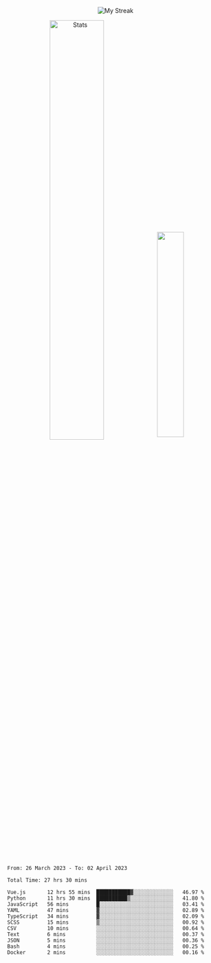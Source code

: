 <p align="center">
<picture>
  <source media="(prefers-color-scheme: dark)" srcset="http://github-readme-streak-stats.herokuapp.com?user=semolik&theme=dark&hide_border=true&background=DD272700">
  <img alt="My Streak" src="http://github-readme-streak-stats.herokuapp.com?user=semolik&hide_border=true">
</picture>
</p>
<div align="center">
  <picture>
    <source media="(prefers-color-scheme: dark)" srcset="https://github-readme-stats.vercel.app/api?username=semolik&show_icons=true&bg_color=DD272700&hide_border=true&theme=dark">
        <img alt="Stats" src="https://github-readme-stats.vercel.app/api?username=semolik&show_icons=true&bg_color=DD272700&hide_border=true" width="50%" >
  </picture>
  <sup>
  <picture>
  <source media="(prefers-color-scheme: dark)" srcset="https://github-readme-stats.vercel.app/api/top-langs/?username=semolik&layout=compact&hide_border=true&bg_color=DD272700&theme=dark">
  <img src="https://github-readme-stats.vercel.app/api/top-langs/?username=semolik&layout=compact&hide_border=true" width="35%" />
  </picture>
  </sup>
</div>
<!--START_SECTION:waka-->

```text
From: 26 March 2023 - To: 02 April 2023

Total Time: 27 hrs 30 mins

Vue.js       12 hrs 55 mins  ███████████▓░░░░░░░░░░░░░   46.97 %
Python       11 hrs 30 mins  ██████████▒░░░░░░░░░░░░░░   41.80 %
JavaScript   56 mins         █░░░░░░░░░░░░░░░░░░░░░░░░   03.41 %
YAML         47 mins         ▓░░░░░░░░░░░░░░░░░░░░░░░░   02.89 %
TypeScript   34 mins         ▓░░░░░░░░░░░░░░░░░░░░░░░░   02.09 %
SCSS         15 mins         ▒░░░░░░░░░░░░░░░░░░░░░░░░   00.92 %
CSV          10 mins         ░░░░░░░░░░░░░░░░░░░░░░░░░   00.64 %
Text         6 mins          ░░░░░░░░░░░░░░░░░░░░░░░░░   00.37 %
JSON         5 mins          ░░░░░░░░░░░░░░░░░░░░░░░░░   00.36 %
Bash         4 mins          ░░░░░░░░░░░░░░░░░░░░░░░░░   00.25 %
Docker       2 mins          ░░░░░░░░░░░░░░░░░░░░░░░░░   00.16 %
```

<!--END_SECTION:waka-->

